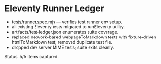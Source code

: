 # Eleventy Runner Ledger

- tests/runner.spec.mjs — verifies test runner env setup.
- all existing Eleventy tests migrated to runEleventy utility.
- artifacts/test-ledger.json enumerates suite coverage.
- replaced network-based webpageToMarkdown tests with fixture-driven
  htmlToMarkdown test; removed duplicate test file.
- dropped dev server MIME tests; suite exits cleanly.

Status: 5/5 items captured.
